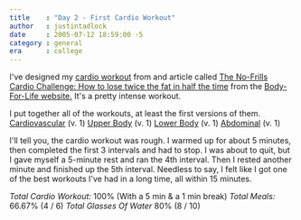 ```yaml
---
title    : "Day 2 - First Cardio Workout"
author   : justintadlock
date     : 2005-07-12 18:59:00 -5
category : general
era      : college
---
```


I've designed my <a href="http://www.dark-autumn.com/bodyforlife/workout/cardio.php"> cardio workout</a> from and article called <a href="http://www.bodyforlife.com/exercise/trainingTips.asp?cmsId=485" rel="external"> The No-Frills Cardio Challenge: How to lose twice the fat in half the time</a> from the <a href="http://www.bodyforlife.com" rel="external"> Body-For-Life website.</a>  It's a pretty intense workout.

I put together all of the workouts, at least the first versions of them.
 <a href="http://www.dark-autumn.com/bodyforlife/workout/cardio.php">Cardiovascular</a> (v. 1)
<a href="http://www.dark-autumn.com/bodyforlife/workout/upper_body.php">Upper Body</a> (v. 1)
<a href="http://www.dark-autumn.com/bodyforlife/workout/lower_body.php">Lower Body</a> (v. 1)
<a href="http://www.dark-autumn.com/bodyforlife/workout/abs.php">Abdominal</a> (v. 1)

I'll tell you, the cardio workout was rough.  I warmed up for about 5 minutes, then completed the first 3 intervals and had to stop.  I was about to quit, but I gave myself a 5-minute rest and ran the 4th interval.  Then I rested another minute and finished up the 5th interval.  Needless to say, I felt like I got one of the best workouts I've had in a long time, all within 15 minutes.

<em>Total Cardio Workout:</em> 100% (With a 5 min & a 1 min break)
<em>Total Meals:</em> 66.67% (4 / 6)
<em>Total Glasses Of Water</em> 80% (8 / 10)
